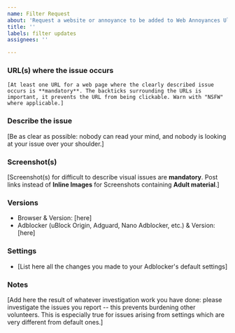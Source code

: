 ```yaml
---
name: Filter Request
about: 'Request a website or annoyance to be added to Web Annoyances Ultralist '
title: ''
labels: filter updates
assignees: ''

---
```


<!-- Replace the bracketed [...] placeholders with your own information. -->

### URL(s) where the issue occurs

`[At least one URL for a web page where the clearly described issue occurs is **mandatory**. The backticks surrounding the URLs is important, it prevents the URL from being clickable. Warn with "NSFW" where applicable.]`

### Describe the issue

[Be as clear as possible: nobody can read your mind, and nobody is looking at your issue over your shoulder.]

### Screenshot(s)

[Screenshot(s) for difficult to describe visual issues are **mandatory**. Post links instead of **Inline Images** for Screenshots containing **Adult material**.]

### Versions

- Browser & Version: [here]
- Adblocker (uBlock Origin, Adguard, Nano Adblocker, etc.) & Version: [here]

### Settings

- [List here all the changes you made to your Adblocker's default settings]

### Notes

[Add here the result of whatever investigation work you have done: please investigate the issues you report -- this prevents burdening other volunteers. This is especially true for issues arising from settings which are very different from default ones.]
